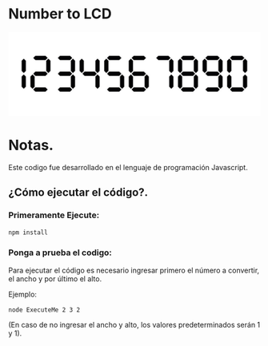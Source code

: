 # Number to LCD

![image](./img/number.jpg)

# Notas.

Este codigo fue desarrollado en el lenguaje de programación Javascript.

## ¿Cómo ejecutar el código?.

### Primeramente Ejecute:
```
npm install 
```
### Ponga a prueba el codigo:
Para ejecutar el código es necesario ingresar primero el número a convertir, el ancho y por último el alto.

Ejemplo:
```
node ExecuteMe 2 3 2
```
(En caso de no ingresar el ancho y alto, los valores predeterminados serán 1 y 1).
